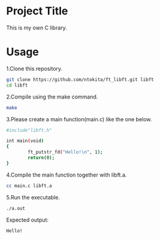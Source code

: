 # Project Title

This is my own C library.

# Usage

1.Clone this repository.
```bash
git clone https://github.com/ntokita/ft_libft.git libft
cd libft
```
2.Compile using the make command.

```bash
make
```

3.Please create a main function(main.c) like the one below.

```bash
#include"libft.h"

int main(void)
{
        ft_putstr_fd("Hello!\n", 1);
        return(0);
}
```
4.Compile the main function together with libft.a.

```bash
cc main.c libft.a
```
5.Run the executable.

```bash
./a.out
```
Expected output:

```bash
Hello!
```

